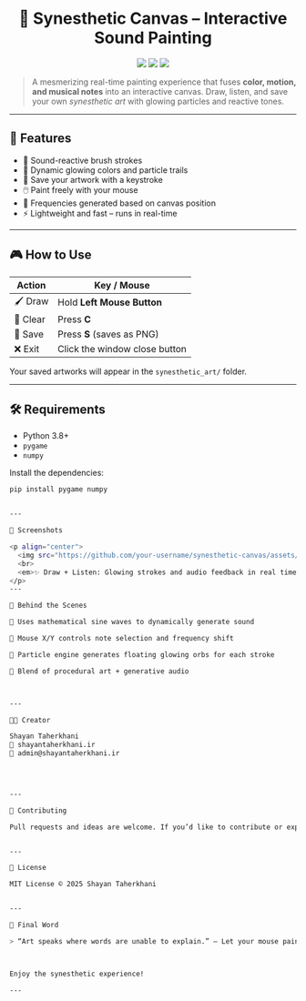 <h1 align="center">🎨 Synesthetic Canvas – Interactive Sound Painting</h1>
<p align="center">
  <img src="https://img.shields.io/badge/Pygame-%23141E30?style=for-the-badge&logo=pygame&logoColor=white" />
  <img src="https://img.shields.io/badge/Numpy-%23013243?style=for-the-badge&logo=numpy&logoColor=white" />
  <img src="https://img.shields.io/badge/Made%20by-Shayan%20Taherkhani-blueviolet?style=for-the-badge" />
</p>

> A mesmerizing real-time painting experience that fuses **color, motion, and musical notes** into an interactive canvas. Draw, listen, and save your own *synesthetic art* with glowing particles and reactive tones.

---

## 🚀 Features

- 🎵 Sound-reactive brush strokes
- 🌈 Dynamic glowing colors and particle trails
- 💾 Save your artwork with a keystroke
- 🖱️ Paint freely with your mouse
- 🎹 Frequencies generated based on canvas position
- ⚡ Lightweight and fast – runs in real-time

---

## 🎮 How to Use

| Action      | Key / Mouse                     |
|-------------|----------------------------------|
| 🖌️ Draw      | Hold **Left Mouse Button**       |
| 🧹 Clear     | Press **C**                      |
| 💾 Save      | Press **S** (saves as PNG)       |
| ❌ Exit      | Click the window close button    |

Your saved artworks will appear in the `synesthetic_art/` folder.

---

## 🛠 Requirements

- Python 3.8+
- `pygame`
- `numpy`

Install the dependencies:

```bash
pip install pygame numpy


---

📸 Screenshots

<p align="center">
  <img src="https://github.com/your-username/synesthetic-canvas/assets/demo1.gif" width="600"/>
  <br>
  <em>✨ Draw + Listen: Glowing strokes and audio feedback in real time</em>
</p>
---

🧠 Behind the Scenes

🎼 Uses mathematical sine waves to dynamically generate sound

📍 Mouse X/Y controls note selection and frequency shift

🌌 Particle engine generates floating glowing orbs for each stroke

🧠 Blend of procedural art + generative audio



---

🧑‍💻 Creator

Shayan Taherkhani
🔗 shayantaherkhani.ir
📧 admin@shayantaherkhani.ir

  


---

🤝 Contributing

Pull requests and ideas are welcome. If you’d like to contribute or expand this interactive artwork (e.g., MIDI export, voice input), feel free to fork it and open a PR.


---

📝 License

MIT License © 2025 Shayan Taherkhani


---

🌌 Final Word

> “Art speaks where words are unable to explain.” — Let your mouse paint your music.



Enjoy the synesthetic experience!

---

